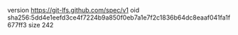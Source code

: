 version https://git-lfs.github.com/spec/v1
oid sha256:5dd4e1eefd3ce4f7224b9a850f0eb7a1e7f2c1836b64dc8eaaf041fa1f677ff3
size 242
